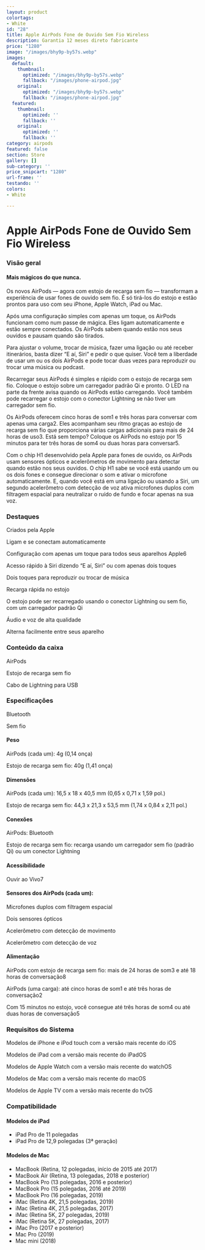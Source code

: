 ```yaml
---
layout: product
colortags:
- White
id: "28"
title: Apple AirPods Fone de Ouvido Sem Fio Wireless
description: Garantia 12 meses direto fabricante
price: "1280"
image: "/images/bhy9p-by57s.webp"
images:
  default:
    thumbnail:
      optimized: "/images/bhy9p-by57s.webp"
      fallback: "/images/phone-airpod.jpg"
    original:
      optimized: "/images/bhy9p-by57s.webp"
      fallback: "/images/phone-airpod.jpg"
  featured:
    thumbnail:
      optimized: ''
      fallback: ''
    original:
      optimized: ''
      fallback: ''
category: airpods
featured: false
section: Store
gallery: []
sub-category: ''
price_snipcart: "1280"
url-frame: ''
testando: ''
colors:
- White

---
```

# Apple AirPods Fone de Ouvido Sem Fio Wireless

### Visão geral

#### Mais mágicos do que nunca.

Os novos AirPods — agora com estojo de recarga sem fio — transformam a experiência de usar fones de ouvido sem fio. É só tirá-los do estojo e estão prontos para uso com seu iPhone, Apple Watch, iPad ou Mac.

Após uma configuração simples com apenas um toque, os AirPods funcionam como num passe de mágica. Eles ligam automaticamente e estão sempre conectados. Os AirPods sabem quando estão nos seus ouvidos e pausam quando são tirados.

Para ajustar o volume, trocar de música, fazer uma ligação ou até receber itinerários, basta dizer “E aí, Siri” e pedir o que quiser. Você tem a liberdade de usar um ou os dois AirPods e pode tocar duas vezes para reproduzir ou trocar uma música ou podcast.

Recarregar seus AirPods é simples e rápido com o estojo de recarga sem fio. Coloque o estojo sobre um carregador padrão Qi e pronto. O LED na parte da frente avisa quando os AirPods estão carregando. Você também pode recarregar o estojo com o conector Lightning se não tiver um carregador sem fio.

Os AirPods oferecem cinco horas de som1 e três horas para conversar com apenas uma carga2. Eles acompanham seu ritmo graças ao estojo de recarga sem fio que proporciona várias cargas adicionais para mais de 24 horas de uso3. Está sem tempo? Coloque os AirPods no estojo por 15 minutos para ter três horas de som4 ou duas horas para conversar5.

Com o chip H1 desenvolvido pela Apple para fones de ouvido, os AirPods usam sensores ópticos e acelerômetros de movimento para detectar quando estão nos seus ouvidos. O chip H1 sabe se você está usando um ou os dois fones e consegue direcionar o som e ativar o microfone automaticamente. E, quando você está em uma ligação ou usando a Siri, um segundo acelerômetro com detecção de voz ativa microfones duplos com filtragem espacial para neutralizar o ruído de fundo e focar apenas na sua voz.

### Destaques

Criados pela Apple

Ligam e se conectam automaticamente

Configuração com apenas um toque para todos seus aparelhos Apple6

Acesso rápido à Siri dizendo “E aí, Siri” ou com apenas dois toques

Dois toques para reproduzir ou trocar de música

Recarga rápida no estojo

O estojo pode ser recarregado usando o conector Lightning ou sem fio, com um carregador padrão Qi

Áudio e voz de alta qualidade

Alterna facilmente entre seus aparelho

### Conteúdo da caixa

AirPods

Estojo de recarga sem fio

Cabo de Lightning para USB

### Especificações

Bluetooth

Sem fio

#### Peso

AirPods (cada um): 4g (0,14 onça)

Estojo de recarga sem fio: 40g (1,41 onça)

#### Dimensões

AirPods (cada um): 16,5 x 18 x 40,5 mm (0,65 x 0,71 x 1,59 pol.)

Estojo de recarga sem fio: 44,3 x 21,3 x 53,5 mm (1,74 x 0,84 x 2,11 pol.)

#### Conexões

AirPods: Bluetooth

Estojo de recarga sem fio: recarga usando um carregador sem fio (padrão Qi) ou um conector Lightning

#### Acessibilidade

Ouvir ao Vivo7

#### Sensores dos AirPods (cada um):

Microfones duplos com filtragem espacial

Dois sensores ópticos

Acelerômetro com detecção de movimento

Acelerômetro com detecção de voz

#### Alimentação

AirPods com estojo de recarga sem fio: mais de 24 horas de som3 e até 18 horas de conversação8

AirPods (uma carga): até cinco horas de som1 e até três horas de conversação2

Com 15 minutos no estojo, você consegue até três horas de som4 ou até duas horas de conversação5

### Requisitos do Sistema

Modelos de iPhone e iPod touch com a versão mais recente do iOS

Modelos de iPad com a versão mais recente do iPadOS

Modelos de Apple Watch com a versão mais recente do watchOS

Modelos de Mac com a versão mais recente do macOS

Modelos de Apple TV com a versão mais recente do tvOS

### Compatibilidade

#### Modelos de iPad

* iPad Pro de 11 polegadas
* iPad Pro de 12,9 polegadas (3ª geração)

#### Modelos de Mac

* MacBook (Retina, 12 polegadas, início de 2015 até 2017)
* MacBook Air (Retina, 13 polegadas, 2018 e posterior)
* MacBook Pro (13 polegadas, 2016 e posterior)
* MacBook Pro (15 polegadas, 2016 até 2019)
* MacBook Pro (16 polegadas, 2019)
* iMac (Retina 4K, 21,5 polegadas, 2019)
* iMac (Retina 4K, 21,5 polegadas, 2017)
* iMac (Retina 5K, 27 polegadas, 2019)
* iMac (Retina 5K, 27 polegadas, 2017)
* iMac Pro (2017 e posterior)
* Mac Pro (2019)
* Mac mini (2018)
